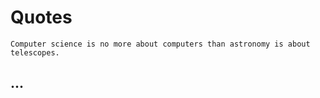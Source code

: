 # Quotes

```{admonition} Edsger Dijkstra
Computer science is no more about computers than astronomy is about telescopes.
```

## ...
